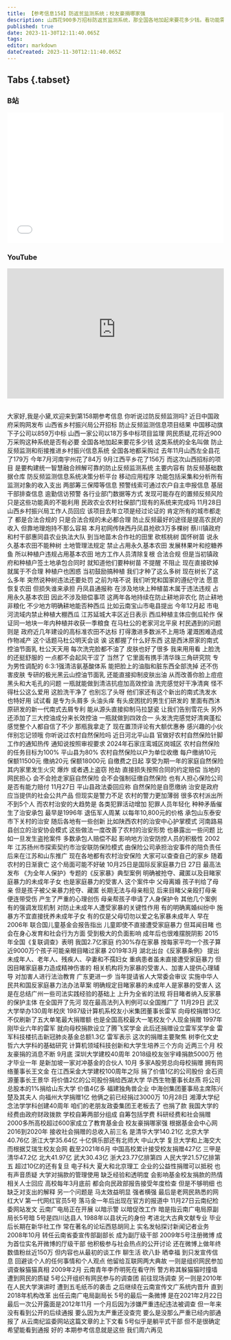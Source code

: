 ```yaml
---
title: 【参考信息158】防返贫监测系统；校友豪捐哪家强
description: 山西花900多万招标防返贫监测系统，那全国各地加起来要花多少钱。看功能需求，真不能利用民政、农业农村、社保部门现有系统完成吗？官方回应说是经过论证的，合法合规。只是合法合规的，未必都合理。河北平山征缴农村治安保险引发关注，不是新事儿。农村警力不足，治安外包，起源于上世纪末退伍军人承包一村治安，各地摸索了不同的模式。小米董事长雷军向武汉大学豪捐13亿，刷新全国记录；第一代网红官员伍皓落马一年后出现在官方报道中。
published: true
date: 2023-11-30T12:11:40.065Z
tags: 
editor: markdown
dateCreated: 2023-11-30T12:11:40.065Z
---
```


## Tabs {.tabset}
### B站
<div style="position: relative; padding: 30% 45%;">
<iframe style="position: absolute; width: 100%; height: 100%; left: 0; top: 0;" src="//player.bilibili.com/player.html?&bvid=BV1oG411i7SQ&page=1&as_wide=1&high_quality=1&danmaku=1&autoplay=0" scrolling="no" border="0" frameborder="no" framespacing="0" allowfullscreen="true"></iframe>
</div>

### YouTube
<div style="position: relative; padding: 30% 45%;">
<iframe style="position: absolute; top: 0; left: 0; width: 100%; height: 100%;" src="https://www.youtube-nocookie.com/embed/YouTubeVID" title="YouTube video player" frameborder="0" allow="accelerometer; autoplay; clipboard-write; encrypted-media; gyroscope; picture-in-picture" allowfullscreen></iframe>
</div>

## 

大家好,我是小黛,欢迎来到第158期参考信息
你听说过防反频监测吗?
近日中国政府采购网发布
山西省乡村振兴局公开招标
防止反频监测信息项目结果
中国移动旗下子公司以859万中标
山西一家公司以18万多中标项目监理
网民质疑,花将近900万采购这种系统是否有必要
全国各地加起来要花多少钱
这类系统的全名叫做
防止反频监测和衔接推进乡村振兴信息系统
全国各地都采购过
去年11月山西左全县花了179万
今年7月河南宇州花了84万
9月江西平乡花了156万
而这次山西招标的项目
是要构建统一智慧融合辨解可靠的防止反频监测系统
主要内容有
防反频基础数据仓库
防反频监测信息系统决策分析平台
移动应用程序
功能包括采集和分析所有监测对象的收入支出
两部筹三保障等信息
预警线索可通过农户自主申报信息
基层干部排查信息
逾勤信访预警
各行业部门数据等方式
发现可能存在的置频反频风险
只是这些功能真的不能利用
民政农业农村社保部门现有的系统来完成吗
11月28日
山西乡村振兴局工作人员回应
该项目去年立项是经过论证的
肯定所有的城市都走了
都是合法合规的
只是合法合规的未必都合理
防止反频最好的途径是提高农民的收入
但靠地理炮持不那么容易
本月初网传陕西丹凤县抢砍3万多棵树
蔡川镇政府和村干部惠同县农业执法大队
到当地苗木合作社的田里
砍核桃树 国怀树苗
说永久基本农田不能种树
土地管理法规定
禁止占用永久基本农田
发展林果叶和挖糖养鱼
所以种植户违规占用基本农田
地方工作人员清除复根 合法合规
但是当初镇政府和种植户签土地承包合同时
就知道他们要种树苗
不提醒 不阻止
现在直接砍掉 就属于不合理
种植户也困惑
当初鼓励搞种植
我们才种了这么多树
现在树长了这么多年
突然说种树违法还要处罚
之前为啥不说
我们听党和国家的遵纪守法
愿意恢复农田
但损失谁来承担
丹凤县通报称
在涉及地块上种植苗木属于违法违规
占用永久基本农田
因此不涉及赔偿事项
这两年各地持续在防止耕地非农化
防止耕地非粮化
不少地方明确耕地能否种西瓜
比如云南宝山市电县提出
今年12月起
市电河流域内禁止种植大棚西瓜
江苏延城大丰区近日表示
西瓜种植主体应倒瓜轮作
保证同一地块一年内种植并收获一季粮食
在马杜公的老家河北平泉
村民遇到的问题则是
政府近几年建设的高标准农田不达标
打得激进多数派不上用场
灌溉困难造成作物减产
这个话题马杜公明天会谈
诶 这都握了什么好东西
这是西沐原家的南式控油节面乳
杜公天天用
每次洗完脸都不油了
皮肤也好了很多
我来用用看
上脸洗的还挺舒服的
一点都不会起风干涩了
当然了
它里面有携手清华珠三角研究院
专为男性调配的
6:3:1强清洁氨基酸体系
能把脸上的油脂和脏东西全部洗掉
还不伤害皮肤
专研的极光黑云山控油节面乳
还能直接抑制皮肤出油
从而改善你脸上痘痘 黑头和大毛孔的问题
一瓶就能做到清洁抗痘加高效控油
洗完感觉好干净清爽
怪不得杜公这么爱用
这脸洗干净了
也别忘了头呀
他们家还有这个新出的南式洗发水
也特好用
试试看
是专为头屑多 头油头痒
有头皮困扰的男生们研发的
里面有西沐原研发的新一代南式去屑专利
能从源头直接抑制马拉瑟瓷
让我们告别雪花头
另外还添加了三大控油成分来长效控油
一瓶就做到四效合一
头发洗完感觉好清爽蓬松
感觉整个人都自信了不少
那瓶我拿走了
现在置顶评论有大额优惠券
感兴趣的小伙伴别忘记领哦
你听说过农村自然保险吗
近日河北平山县
官做好农村自然保险针脚工作的通知热传
通知说按照审视要求
2024年石家庄鸾城区岗城区
农村自然保险的任务目标为100%
平山县为80%
农村自然保险以户为单位收缴
每户缴纳10元 保额11500元
缴纳20元 保额18000元
自缴费之日起
享受为期一年的家庭自然保险
其内家里发生火灾 爆炸
或者遇上盗窃 抢劫
直接损失按照合同的约定赔偿
当地的网民担心
会不会抢走家庭自然保险
会不会强制征缴自然保险
也有人担心保险公司是否有能力赔付
11月27日 平山县政法委回应称
自然保险是自愿缴纳
治安是政府应当提供的社会公共产品
但现实是警力不足
农村的警力更加薄弱
很多农村派出所不到5个人
而农村治安的大趋势是
各类犯罪活动增加 犯罪人员年轻化
种种矛盾催生了治安承包
最早是1996年 退伍军人周某
以每年10,800元的价格
承包山东泰安市下关村的治安
随后各地有一些创新
比如陕西农村的治安中心护掌模式
河南路易县创立的治安协会模式
这些做法一度改善了农村的治安形势
也暴露出一些问题
比如一旦发生盗抢案件
多数承包人赔偿不起
影响地方治安防控人员的积极性
2002年 江苏扬州市探索契约市治安联防保险模式
由保险公司承担治安事件的陪负责任
后来在江苏和山东推广
现在各地都有农村治安保险
大家可以查查自己的家乡
随着农村的日渐衰亡
这个局面可能不好破
10月25日是国际反家庭暴力日
27日 最高法发布
《为全年人保护》专题的《反家暴》典型案例
明确被抢夺、藏匿以及目睹家庭暴力的未成年子女
也是家庭暴力的受害人
这个案件中 父母离婚 孩子判给了母亲
但是孩子被父亲暴力抢夺、藏匿
长期无法与母亲相见
后来目睹父亲殴打母亲 便连带受伤
产生了严重的心理创伤
母亲帮孩子申请了人身保护令
其他几个案例
有的强调发现机制
对防止未成年人遭受家暴的关键性作用
有的明确离婚纠纷中
施暴方不宜直接抚养未成年子女
有的仅是父母切勿以爱之名家暴未成年人
早在2006年 联合国儿童基金会报告指出
儿童即使不直接遭受家庭暴力
但耳闻目睹
也会在身心发育和社会行为方面
受到极大的负面影响
成年后也很难摆脱阴影
2015年全国《复联调查》表明
我国2.7亿家庭 约30%存在家暴
按每家平均一个孩子算
近9000万个孩子可能亲眼目睹过家暴
2019年3月 湖北出台《反家暴条例》
提出未成年人、老年人、残疾人、孕妻和不孺妇女
重病患者虽未直接遭受家庭暴力
但因目睹家庭暴力造成精神伤害的
相关机构将为家暴的受害人、加害人提供心理辅导
对加害人进行法治教育
广东更进一步
当年提请省人大常委会审议
实施中华人民共和国反家庭暴力法办法草案
明确规定目睹家暴的未成年人是家暴的受害人
这是在总结广州一些司法实践经验的基础上
上升为全省的法规
将目睹者纳入反家暴的保护主体
在全国开了先河
现在最高法列入判例可以全国推广了
11月29日 武汉大学举办130周年校庆
1987级计算机系校友小米集团董事长雷军
向母校捐赠13亿
不仅刷新了五大单笔最大捐赠额
也是全国高校最大一笔校友个人现金捐赠
1997年 刚毕业六年的雷军
就向母校捐款设立了腾飞奖学金
此后还捐赠设立雷军奖学金
雷军科技楼抗击新冠肺炎基金总额1.3亿
雷军表示 这次的捐赠主要聚焦
树李化文史哲六大学科的基础研究
计算机领域科技创新和大学生培养三个方向
近两三个月 校友豪捐的消息不断
9月底 深圳大学建校40周年
2018级校友张宇峰捐款5000万
他才毕业一年 是新加坡一家对冲基金的合伙人
10月 多家A股劳总向母校捐赠
拥有网络董事长王文金
在江西采金大学建校100周年之际
捐了价值1亿的公司股份
金石资源董事长王景华
将价值2亿的公司股份捐给西湖大学
华西生物董事长赵燕
将公司总股本的1%捐给山东大学
价值4亿多
福建独角兽企业
中海创集团董事局主席陈兴楚及其夫人
向福州大学捐赠1亿
他俩之前已经捐过3000万
10月28日
湘潭大学纪念法学学科创建40周年
咱们的老朋友政委集团王老板去了
也捐了款
我国大学的经费由政府财政拨款
学校自筹两部分组成
自筹包括学费 科研经费和社会捐赠
2000多所高校超过600家成立了教育基金会
校友豪捐哪家强
根据基金会中心网
2016到2020年
接收社会捐赠的总收入前三名
是清华大学140.21亿
北京大学40.76亿
浙江大学35.64亿
十亿俱乐部还有北师大
中山大学 复旦大学和上海交大
而根据艾瑞生校友会网
截至2021年6月
中国高校累计接受校友捐赠427亿
三甲是清华47.2亿
北大41.97亿
武大30.43亿
浙大23.77亿排第四
人民大学21.57亿排第五
超过10亿的还有复旦
电子科大 夏大和北京理工
企业的公益性捐赠可以抵税
也有声音质疑
大学对捐款的管理使用
缺乏经验和透明度
会影响基金校友捐款的热情
相关人士回应
高校每年3月底前
都会向民政部报告接受年度检查
但是不够明细
也缺乏对支出的解释
另一个问题是
马太效益明显 强者横强
最后是老网民熟悉的网红大V
第一代网红官员5号
落马金一年后出现在官方的报道中
11月27日云南纪检委网站发文
云南广电局正在开展
以暗示警 以暗促改工作
暗是指云南广电局原副局长5号暗
5号是四川达县人
1988年以县状元的身份
考进北大古典文献专业
毕业后长期在新华社工作
常在著名的论坛西慈胡同上
实名发帖探讨新闻记者业务
2008年10月
转任云南省委宣传部副部长
成为副厅级干部
2009年5号注册微博
成为首位实名开微博的厅级干部
他积极参与社会热点的公开讨论
还在微博上做年终数值粉丝近150万
但内容也从最初的谈工作
聊生活 砍八卦 晒幸福
到只发宣传信息
回避谈个人的任何事情和个人观点
他留给互联网两大典故
一则是组织网民参加调查躲猫猫真相
2009年2月
云南青年李乔明死在看守所
警方称其躲猫猫时撞墙
遭到网民的质疑
5号公开组织有网民参与的调查团
前往现场调查
另一则是2010年在人民大学演讲时
遭到五毛纸币的袭击
之后继续在云南宣传文广系统内晋升
直到2018年机构改革
出任云南广电局副局长
5号的最后一条微博
是在2021年2月22日
最后一次公开露面是2012年11月
一个月后因为涉嫌严重违纪违法被调查
但一年来没有看到公开的后续通报
要么因为太严重还没查完
要么是没那么严重已经内部通报了
从云南纪监委网站这篇文章的上下文看
5号似乎是躺平式干部
但不是很确定希望能看到通报
好的 本期参考信息就是这些
我们周六再见

